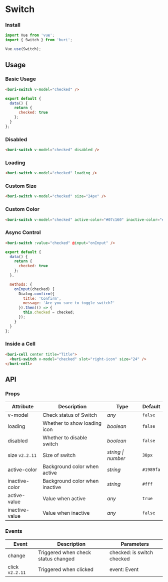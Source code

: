 # Switch

### Install

``` javascript
import Vue from 'vue';
import { Switch } from 'buri';

Vue.use(Switch);
```

## Usage

### Basic Usage

```html
<buri-switch v-model="checked" />
```

```javascript
export default {
  data() {
    return {
      checked: true
    };
  }
};  
```

### Disabled

```html
<buri-switch v-model="checked" disabled />
```

### Loading

```html
<buri-switch v-model="checked" loading />
```

### Custom Size

```html
<buri-switch v-model="checked" size="24px" />
```

### Custom Color

```html
<buri-switch v-model="checked" active-color="#07c160" inactive-color="#ee0a24" />
```

### Async Control

```html
<buri-switch :value="checked" @input="onInput" />
```

```js
export default {
  data() {
    return {
      checked: true
    };
  },

  methods: {
    onInput(checked) {
      Dialog.confirm({
        title: 'Confirm',
        message: 'Are you sure to toggle switch?'
      }).then(() => {
        this.checked = checked;
      });
    }
  }
};  
```

### Inside a Cell

```html
<buri-cell center title="Title">
  <buri-switch v-model="checked" slot="right-icon" size="24" />
</buri-cell>
```

## API

### Props

| Attribute | Description | Type | Default |
|------|------|------|------|
| v-model | Check status of Switch | *any* | `false` |
| loading | Whether to show loading icon | *boolean* | `false` |
| disabled | Whether to disable switch | *boolean* | `false` |
| size `v2.2.11` | Size of switch | *string \| number* | `30px` |
| active-color | Background color when active | *string* | `#1989fa` |
| inactive-color | Background color when inactive | *string* | `#fff` |
| active-value | Value when active | *any* | `true` |
| inactive-value | Value when inactive | *any* | `false` |

### Events

| Event | Description | Parameters |
|------|------|------|
| change | Triggered when check status changed | checked: is switch checked |
| click `v2.2.11` | Triggered when clicked | event: Event |
